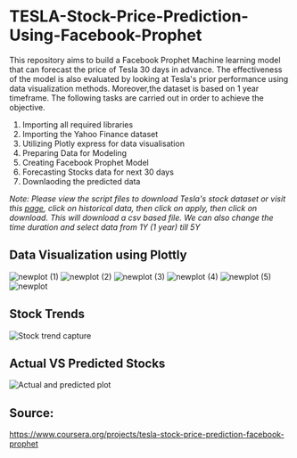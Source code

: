 # TESLA-Stock-Price-Prediction-Using-Facebook-Prophet
This repository aims to build a Facebook Prophet Machine learning model that can forecast the price of Tesla 30 days in advance. The effectiveness of the model is also evaluated by looking at Tesla's prior performance using data visualization methods. Moreover,the dataset is based on 1 year timeframe. The following tasks are carried out in order to achieve the objective.

1. Importing all required libraries
2. Importing the Yahoo Finance dataset
3. Utilizing Plotly express for data visualisation
4. Preparing Data for Modeling
5. Creating Facebook Prophet Model
6. Forecasting Stocks data for next 30 days
7. Downlaoding the predicted data

*Note: Please view the script files to download Tesla's stock dataset or visit this [page](https://finance.yahoo.com/quote/TSLA/), click on historical data, then click on apply, then click on download. This will download a csv based file. We can also change the time duration and select data from 1Y (1 year) till 5Y* 

## Data Visualization using Plottly 
![newplot (1)](https://user-images.githubusercontent.com/65674945/177572356-25d8c13d-e908-4c3b-82c7-e39596f786f7.png)
![newplot (2)](https://user-images.githubusercontent.com/65674945/177572390-64bcc65a-4d48-404b-bf0e-6c5bd34533a9.png)
![newplot (3)](https://user-images.githubusercontent.com/65674945/177572414-db7ceb8e-e9e2-488e-954c-4aff2dd0fd2b.png)
![newplot (4)](https://user-images.githubusercontent.com/65674945/177572445-314bd765-47c7-4702-b617-75b829cc92fc.png)
![newplot (5)](https://user-images.githubusercontent.com/65674945/177572470-dec2f305-2c5e-4bbc-87a3-d68ac1dcde04.png)
![newplot](https://user-images.githubusercontent.com/65674945/177572495-1a0c3f4c-587b-4943-a3bb-9cf0bc1b19fc.png)

## Stock Trends
![Stock trend capture](https://user-images.githubusercontent.com/65674945/177572279-3309b7cd-a378-4313-9dab-fce1c3f6bcd8.PNG)

## Actual VS Predicted Stocks
![Actual and predicted plot](https://user-images.githubusercontent.com/65674945/177572616-3fe5bc47-85e5-4ee5-b548-be17573dd300.PNG)

## Source:
https://www.coursera.org/projects/tesla-stock-price-prediction-facebook-prophet
